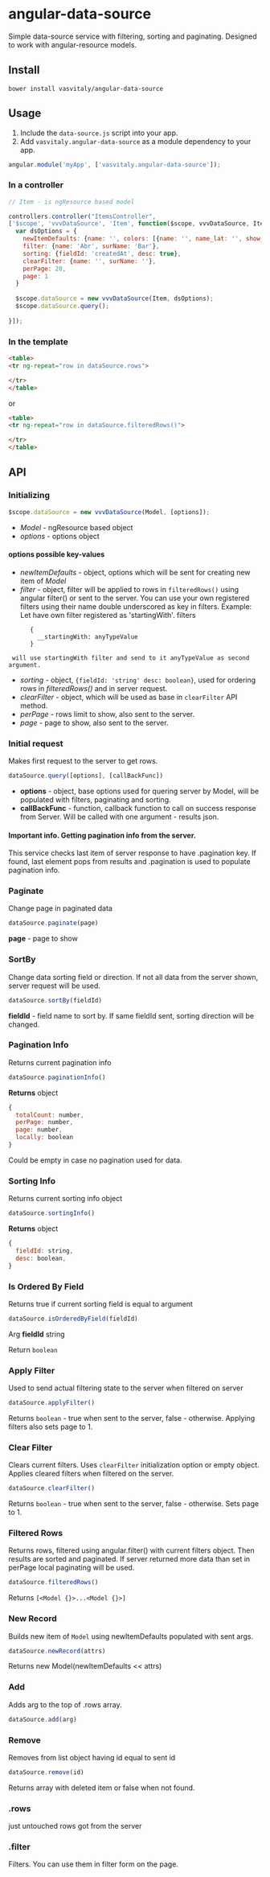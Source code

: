 # angular-data-source
Simple data-source service with filtering, sorting and paginating. Designed to work with angular-resource models.

## Install

```shell
bower install vasvitaly/angular-data-source
```


## Usage
1. Include the `data-source.js` script into your app.
2. Add `vasvitaly.angular-data-source` as a module dependency to your app.

```javascript
angular.module('myApp', ['vasvitaly.angular-data-source']);
```

### In a controller 

```javascript
// Item - is ngResource based model

controllers.controller("ItemsController", 
['$scope', 'vvvDataSource', 'Item', function($scope, vvvDataSource, Item) {
  var dsOptions = {
    newItemDefaults: {name: '', colors: [{name: '', name_lat: '', show_in_list: 0}]},
    filter: {name: 'Abr', surName: 'Bar'},
    sorting: {fieldId: 'createdAt', desc: true},
    clearFilter: {name: '', surName: ''},
    perPage: 20,
    page: 1
  }
  
  $scope.dataSource = new vvvDataSource(Item, dsOptions);
  $scope.dataSource.query();
     
}]);

```

### In the template
```html
<table>
<tr ng-repeat="row in dataSource.rows">

</tr>
</table>
```
or 
```html
<table>
<tr ng-repeat="row in dataSource.filteredRows()">

</tr>
</table>
```

## API

### Initializing
```javascript
$scope.dataSource = new vvvDataSource(Model, [options]);
```
* *Model* - ngResource based object
* *options* - options object

#### options possible key-values
  * *newItemDefaults* - object, options which will be sent for creating new item of *Model*
  * *filter* - object, filter will be applied to rows in `filteredRows()` using angular filter() or sent to the server.
    You can use your own registered filters using their name double underscored as key in filters.
    Example:
     Let have own filter registered as 'startingWith'. 
     filters 
```
      {
        __startingWith: anyTypeValue
      }
```
     will use startingWith filter and send to it anyTypeValue as second argument.

  * *sorting* - object, `{fieldId: 'string' desc: boolean}`, used for ordering rows in *filteredRows()* and in server request.
  * *clearFilter* - object, which will be used as base in `clearFilter` API method.
  * *perPage* - rows limit to show, also sent to the server.
  * *page* - page to show, also sent to the server.

### Initial request

Makes first request to the server to get rows.

```javascript
dataSource.query([options], [callBackFunc])
```
+ **options** - object, base options used for quering server by Model, will be populated with filters, paginating and sorting. 
+ **callBackFunc** - function, callback function to call on success response from Server. Will be called with one argument - results json.

#### Important info. Getting pagination info from the server.
  This service checks last item of server response to have .pagination key.
  If found, last element pops from results and .pagination is used to populate pagination info.


### Paginate

Change page in paginated data

```javascript
dataSource.paginate(page)
```
**page** - page to show


### SortBy

Change data sorting field or direction. If not all data from the server shown, server request will be used.

```javascript
dataSource.sortBy(fieldId)
```
**fieldId** - field name to sort by. If same fieldId sent, sorting direction will be changed.

### Pagination Info

Returns current pagination info

```javascript
dataSource.paginationInfo()
```

**Returns** object 
```javascript
{
  totalCount: number, 
  perPage: number, 
  page: number, 
  locally: boolean
}
```

Could be empty in case no pagination used for data.

### Sorting Info

Returns current sorting info object

```javascript
dataSource.sortingInfo()
```

**Returns** object 
```javascript
{
  fieldId: string, 
  desc: boolean, 
}
```

### Is Ordered By Field

Returns true if current sorting field is equal to argument

```javascript
dataSource.isOrderedByField(fieldId)
```

Arg **fieldId** string 

Return `boolean`

### Apply Filter

Used to send actual filtering state to the server when filtered on server

```javascript
dataSource.applyFilter()
```
Returns `boolean` - true when sent to the server, false - otherwise.
Applying filters also sets page to 1.


### Clear Filter

Clears current filters. Uses `clearFilter` initialization option or empty object.
Applies cleared filters when filtered on the server.

```javascript
dataSource.clearFilter()
```
Returns `boolean` - true when sent to the server, false - otherwise.
Sets page to 1.

### Filtered Rows

Returns rows, filtered using angular.filter() with current filters object.
Then results are sorted and paginated. If server returned more data than set in perPage
local paginating will be used.

```javascript
dataSource.filteredRows()
```
Returns `[<Model {}>...<Model {}>]`


### New Record

Builds new item of `Model` using newItemDefaults populated with sent args.

```javascript
dataSource.newRecord(attrs)
```
Returns new Model(newItemDefaults << attrs)


### Add

Adds arg to the top of .rows array.

```javascript
dataSource.add(arg)
```

### Remove

Removes from list object having id equal to sent id

```javascript
dataSource.remove(id)
```
Returns array with deleted item or false when not found.


### .rows

just untouched rows got from the server

### .filter

Filters. You can use them in filter form on the page.

